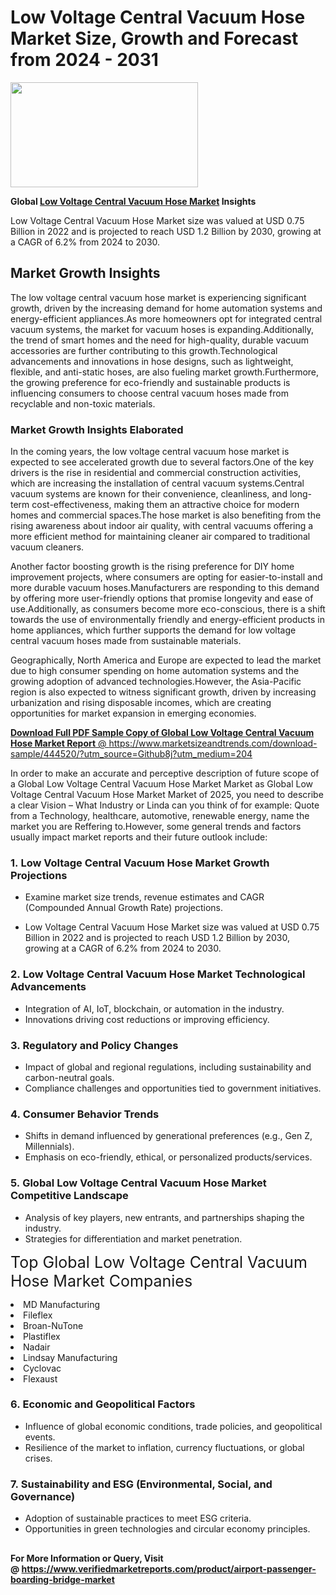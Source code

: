 <H1>Low Voltage Central Vacuum Hose Market Size, Growth and Forecast from 2024 - 2031</H1><img class="aligncenter size-medium wp-image-584254" src="https://thirdeyenews.in/wp-content/uploads/2024/09/Global-Market-Research-300x168.jpeg" alt="" width="300" height="168" /><p><strong>Global&nbsp;<a href="https://www.marketsizeandtrends.com/download-sample/444520/?utm_source=Github8j?utm_medium=204">Low Voltage Central Vacuum Hose Market</a> Insights</strong></p><p>Low Voltage Central Vacuum Hose Market size was valued at USD 0.75 Billion in 2022 and is projected to reach USD 1.2 Billion by 2030, growing at a CAGR of 6.2% from 2024 to 2030.</p><p><h2>Market Growth Insights</h2> <p>The low voltage central vacuum hose market is experiencing significant growth, driven by the increasing demand for home automation systems and energy-efficient appliances.As more homeowners opt for integrated central vacuum systems, the market for vacuum hoses is expanding.Additionally, the trend of smart homes and the need for high-quality, durable vacuum accessories are further contributing to this growth.Technological advancements and innovations in hose designs, such as lightweight, flexible, and anti-static hoses, are also fueling market growth.Furthermore, the growing preference for eco-friendly and sustainable products is influencing consumers to choose central vacuum hoses made from recyclable and non-toxic materials.</p> <p><a href="#"></a></p> <h3>Market Growth Insights Elaborated</h3> <p>In the coming years, the low voltage central vacuum hose market is expected to see accelerated growth due to several factors.One of the key drivers is the rise in residential and commercial construction activities, which are increasing the installation of central vacuum systems.Central vacuum systems are known for their convenience, cleanliness, and long-term cost-effectiveness, making them an attractive choice for modern homes and commercial spaces.The hose market is also benefiting from the rising awareness about indoor air quality, with central vacuums offering a more efficient method for maintaining cleaner air compared to traditional vacuum cleaners.</p> <p>Another factor boosting growth is the rising preference for DIY home improvement projects, where consumers are opting for easier-to-install and more durable vacuum hoses.Manufacturers are responding to this demand by offering more user-friendly options that promise longevity and ease of use.Additionally, as consumers become more eco-conscious, there is a shift towards the use of environmentally friendly and energy-efficient products in home appliances, which further supports the demand for low voltage central vacuum hoses made from sustainable materials.</p> <p>Geographically, North America and Europe are expected to lead the market due to high consumer spending on home automation systems and the growing adoption of advanced technologies.However, the Asia-Pacific region is also expected to witness significant growth, driven by increasing urbanization and rising disposable incomes, which are creating opportunities for market expansion in emerging economies.</p> <p><a href="#"></p><p><span class=""><strong>Download Full PDF Sample Copy of Global Low Voltage Central Vacuum Hose Market Report</strong> @ <a href="https://www.marketsizeandtrends.com/download-sample/444520/?utm_source=Github8j?utm_medium=204" target="_blank">https://www.marketsizeandtrends.com/download-sample/444520/?utm_source=Github8j?utm_medium=204</a></span></p><p>In order to make an accurate and perceptive description of future scope of a Global&nbsp;Low Voltage Central Vacuum Hose Market Market as Global&nbsp;Low Voltage Central Vacuum Hose Market Market of 2025, you need to describe a clear Vision &ndash; What Industry or Linda can you think of for example: Quote from a Technology, healthcare, automotive, renewable energy, name the market you are Reffering to.However, some general trends and factors usually impact market reports and their future outlook include:</p><h3>1.&nbsp;<strong>Low Voltage Central Vacuum Hose Market Growth Projections</strong></h3><ul><li>Examine market size trends, revenue estimates and CAGR (Compounded Annual Growth Rate) projections.</li><li><p>Low Voltage Central Vacuum Hose Market size was valued at USD 0.75 Billion in 2022 and is projected to reach USD 1.2 Billion by 2030, growing at a CAGR of 6.2% from 2024 to 2030.</p></li></ul><h3>2.&nbsp;<strong>Low Voltage Central Vacuum Hose Market Technological Advancements</strong></h3><ul><li>Integration of AI, IoT, blockchain, or automation in the industry.</li><li>Innovations driving cost reductions or improving efficiency.</li></ul><h3>3.&nbsp;<strong>Regulatory and Policy Changes</strong></h3><ul><li>Impact of global and regional regulations, including sustainability and carbon-neutral goals.</li><li>Compliance challenges and opportunities tied to government initiatives.</li></ul><h3>4.&nbsp;<strong>Consumer Behavior Trends</strong></h3><ul><li>Shifts in demand influenced by generational preferences (e.g., Gen Z, Millennials).</li><li>Emphasis on eco-friendly, ethical, or personalized products/services.</li></ul><h3>5.&nbsp;<strong>Global Low Voltage Central Vacuum Hose Market Competitive Landscape</strong></h3><ul><li>Analysis of key players, new entrants, and partnerships shaping the industry.</li><li>Strategies for differentiation and market penetration.</li></ul><p data-pm-slice="1 1 []"><span style="color: inherit; font-family: inherit; font-size: 25px;">Top Global Low Voltage Central Vacuum Hose Market Companies</span></p><div class="" data-test-id=""><p><li>MD Manufacturing</li><li> Fileflex</li><li> Broan-NuTone</li><li> Plastiflex</li><li> Nadair</li><li> Lindsay Manufacturing</li><li> Cyclovac</li><li> Flexaust</li></p></div><h3>6.&nbsp;<strong>Economic and Geopolitical Factors</strong></h3><ul><li>Influence of global economic conditions, trade policies, and geopolitical events.</li><li>Resilience of the market to inflation, currency fluctuations, or global crises.</li></ul><h3>7.&nbsp;<strong>Sustainability and ESG (Environmental, Social, and Governance)</strong></h3><ul><li>Adoption of sustainable practices to meet ESG criteria.</li><li>Opportunities in green technologies and circular economy principles.</li></ul><h2><strong style="font-size: 14px;">For More Information or Query, Visit @&nbsp;</strong><a style="background-color: #ffffff; font-size: 14px;" href="https://www.marketsizeandtrends.com/report/low-voltage-central-vacuum-hose-market/" target="_blank">https://www.verifiedmarketreports.com/product/airport-passenger-boarding-bridge-market</a></h2>